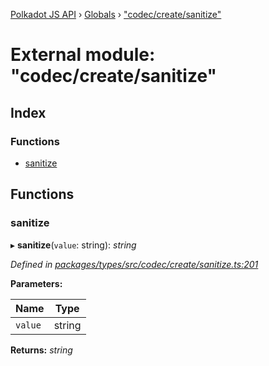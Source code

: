 [Polkadot JS API](../README.md) › [Globals](../globals.md) › ["codec/create/sanitize"](_codec_create_sanitize_.md)

# External module: "codec/create/sanitize"

## Index

### Functions

* [sanitize](_codec_create_sanitize_.md#sanitize)

## Functions

###  sanitize

▸ **sanitize**(`value`: string): *string*

*Defined in [packages/types/src/codec/create/sanitize.ts:201](https://github.com/polkadot-js/api/blob/eeb8d20e58/packages/types/src/codec/create/sanitize.ts#L201)*

**Parameters:**

Name | Type |
------ | ------ |
`value` | string |

**Returns:** *string*
